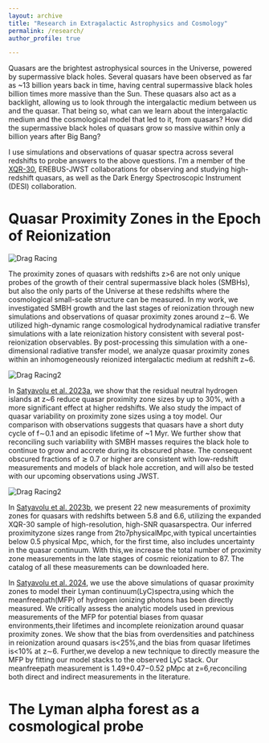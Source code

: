 ```yaml
---
layout: archive
title: "Research in Extragalactic Astrophysics and Cosmology"
permalink: /research/
author_profile: true

---
```


Quasars are the brightest astrophysical sources in the Universe, powered by supermassive black holes. Several quasars have been observed as far as ~13 billion years back in time, having central supermassive black holes billion times more massive than the Sun. These quasars also act as a backlight, allowing us to look through the intergalactic medium between us and the quasar. 
That being so, what can we learn about the intergalactic medium and the cosmological model that led to it, from quasars? How did the supermassive black holes of quasars grow so massive within only a billion years after Big Bang? 

I use simulations and observations of quasar spectra across several redshifts to probe answers to the above questions.
I'm a member of the [XQR-30](https://xqr30.inaf.it), EREBUS-JWST collaborations for observing and studying high-redshift quasars, as well as the Dark Energy Spectroscopic Instrument (DESI) collaboration.

Quasar Proximity Zones in the Epoch of Reionization 
======


![Drag Racing](http://sindhusatyavolu.github.io/My_papers/proximityzone_illustration.png)

The proximity zones of quasars with redshifts z>6 are not only unique probes of the growth
of their central supermassive black holes (SMBHs), but also the only parts of the Universe at
these redshifts where the cosmological small-scale structure can be measured. In my work,
we investigated SMBH growth and the last stages of reionization through new simulations
and observations of quasar proximity zones around z∼6. We utilized high-dynamic range
cosmological hydrodynamical radiative transfer simulations with a late reionization history
consistent with several post-reionization observables. By post-processing this simulation with
a one-dimensional radiative transfer model, we analyze quasar proximity zones within an
inhomogeneously reionized intergalactic medium at redshift z~6. 

![Drag Racing2](http://sindhusatyavolu.github.io/My_papers/Rp_model.png)

In [Satyavolu et al. 2023a](https://ui.adsabs.harvard.edu/abs/2023MNRAS.521.3108S/abstract), we show that the
residual neutral hydrogen islands at z~6 reduce quasar proximity zone sizes by up to 30%,
with a more significant effect at higher redshifts. We also study the impact of quasar variability
on proximity zone sizes using a toy model. Our comparison with observations suggests that
quasars have a short duty cycle of f∼0.1 and an episodic lifetime of ~1 Myr. We further
show that reconciling such variability with SMBH masses requires the black hole to continue
to grow and accrete during its obscured phase. The consequent obscured fractions of ≳ 0.7 or
higher are consistent with low-redshift measurements and models of black hole accretion, and
will also be tested with our upcoming observations using JWST.

![Drag Racing2](http://sindhusatyavolu.github.io/My_papers/xqr30_rp_measurements.png)

In [Satyavolu et al. 2023b](https://ui.adsabs.harvard.edu/abs/2023MNRAS.522.4918S/abstract), we present 22 new measurements of proximity zones for quasars with redshifts
between 5.8 and 6.6, utilizing the expanded XQR-30 sample of high-resolution, high-SNR
quasarspectra. Our inferred proximityzone sizes range from 2to7physicalMpc,with typical
uncertainties below 0.5 physical Mpc, which, for the first time, also includes uncertainty in the
quasar continuum. With this,we increase the total number of proximity zone measurements in
the late stages of cosmic reionization to 87. The catalog of all these measurements can be downloaded here.



In [Satyavolu et al. 2024](https://ui.adsabs.harvard.edu/abs/2024MNRAS.533..676S/abstract), we use the above simulations of quasar proximity zones to model their Lyman continuum(LyC)spectra,using which the meanfreepath(MFP) of hydrogen ionizing photons
has been directly measured. We critically assess the analytic models used in previous measurements of the MFP for potential biases from quasar environments,their lifetimes and incomplete reionization around quasar proximity zones. We show that the bias from overdensities and
patchiness in reionization around quasars is<25%,and the bias from quasar lifetimes is<10% at z∼6. Further,we develop a new technique to directly measure the MFP by fitting our model stacks to the observed LyC stack. Our meanfreepath measurement is 1.49+0.47−0.52 pMpc at
z=6,reconciling both direct and indirect measurements in the literature.

The Lyman alpha forest as a cosmological probe 
====== 
